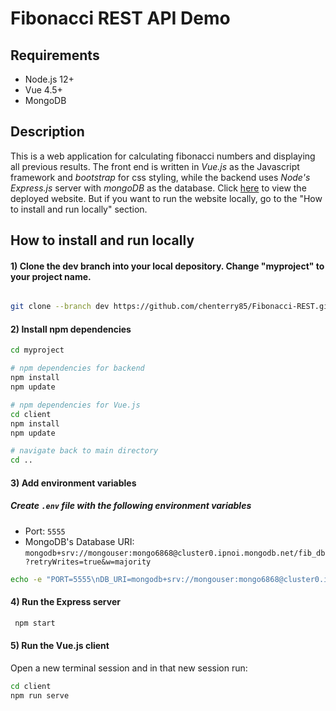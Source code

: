 # Fibonacci REST API Demo

## Requirements
  
- Node.js 12+
- Vue 4.5+
- MongoDB
  
## Description

This is a web application for calculating fibonacci numbers and displaying all previous results. The front end is written in *Vue.js* as the Javascript framework and *bootstrap* for css styling, while the backend uses *Node's Express.js* server with *mongoDB* as the database. Click [here](https://peaceful-brook-94145.herokuapp.com) to view the deployed website. But if you want to run the website locally, go to the "How to install and run locally" section.
<br>
  
## How to install and run locally

#### 1) Clone the dev branch into your local depository. Change "myproject" to your project name.

```bash

git clone --branch dev https://github.com/chenterry85/Fibonacci-REST.git ./myproject

```

#### 2) Install npm dependencies
 ```bash
 cd myproject
 
# npm dependencies for backend 
npm install
npm update

# npm dependencies for Vue.js
cd client
npm install
npm update

# navigate back to main directory
cd ..
```

#### 3) Add environment variables
##### Create `.env` file with the following environment variables
- Port: `5555`  
- MongoDB's Database URI: `mongodb+srv://mongouser:mongo6868@cluster0.ipnoi.mongodb.net/fib_db?retryWrites=true&w=majority`  
```bash
echo -e "PORT=5555\nDB_URI=mongodb+srv://mongouser:mongo6868@cluster0.ipnoi.mongodb.net/fib_db?retryWrites=true&w=majority" > .env
```

#### 4) Run the Express server
```bash
 npm start
 ```

#### 5) Run the Vue.js client  
Open a new terminal session and in that new session run:  
```bash
cd client
npm run serve
```

